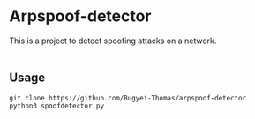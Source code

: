 # Arpspoof-detector
 This is a project to detect spoofing attacks on a network. <br><br>

 ## Usage
 `git clone https://github.com/Bugyei-Thomas/arpspoof-detector` <br>
 `python3 spoofdetector.py`
